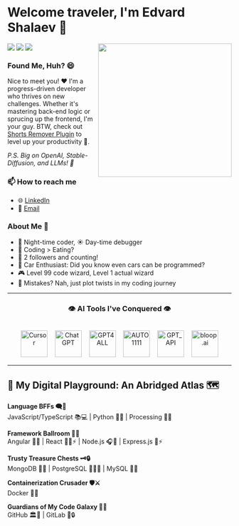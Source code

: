 # Welcome traveler, I'm Edvard Shalaev 👋

<img align="right" src="https://media2.giphy.com/media/wwg1suUiTbCY8H8vIA/200w.gif?cid=6c09b952mmm5zgskvx7ws67um89ns39yt1ietu3sxg6sy8h2&ep=v1_gifs_search&rid=200w.gif&ct=g" height="300px">

<!-- badges from https://github.com/pujux/badge-it#readme -->
<div>
  <img align="top" src="https://badges.pufler.dev/visits/bukomp/badge-it">
  <img  align="top" src="https://badges.pufler.dev/years/bukomp">
  <img  align="top" src="https://badges.pufler.dev/commits/yearly/bukomp">
</div>

### Found Me, Huh? 😄
Nice to meet you! ❤️ I'm a progress-driven developer who thrives on new challenges. Whether it's mastering back-end logic or sprucing up the frontend, I'm your guy. BTW, check out [Shorts Remover Plugin](https://github.com/bukomp/remove-shorts-plugin) to level up your productivity 🚀.

_P.S. Big on OpenAI, Stable-Diffusion, and LLMs! 🌌_
### 📫 How to reach me
- 🌐 [LinkedIn](https://www.linkedin.com/in/edvardshalaev/)
- 📧 [Email](mailto:edvard@shalaev.com)
### About Me 🌱
- 🌙 Night-time coder, ☀️ Day-time debugger
- 🍔 Coding > Eating?
- 🌟 2 followers and counting!
- 🚗 Car Enthusiast: Did you know even cars can be programmed?
- 🎮 Level 99 code wizard, Level 1 actual wizard
- 🔄 Mistakes? Nah, just plot twists in my coding journey

---
<h3 align="center">👁️ AI Tools I've Conquered 👁️</h3>
<br>

<div align="center">
<a href="https://www.cursor.sh" title="Cursor"><img src="https://www.cursor.sh/favicon.ico" alt="Cursor" width="60" height="60"/></a>ㅤ<!--invisible text on the left-->
<a href="https://www.openai.com/chatgpt/" title="ChatGPT"><img src="https://www.openai.com/favicon.ico" alt="ChatGPT" width="60" height="60"/></a>ㅤ<!--invisible text on the left-->
<a href="https://gpt4all.io/index.html" title="GPT4ALL"><img src="https://gpt4all.io/gpt4all-128.png" alt="GPT4ALL" width="60" height="60"/></a>ㅤ<!--invisible text on the left-->
<a href="https://github.com/AUTOMATIC1111/stable-diffusion-webui" title="AUTO1111"><img src="https://avatars.githubusercontent.com/u/20920490?v=4" alt="AUTO1111" width="60" height="60"/></a>ㅤ<!--invisible text on the left-->
<a href="https://platform.openai.com/docs/api-reference" title="GPT_API"><img src="https://openaiapi-site.azureedge.net/public-assets/d/4c56d72f06/favicon.png" alt="GPT_API" width="60" height="60"/></a>ㅤ<!--invisible text on the left-->
<a href="https://www.bloop.ai" title="bloop.ai"><img src="https://www.bloop.ai/favicon.ico" alt="bloop.ai" width="60" height="60"/></a>
</div>

---
## 🎉 My Digital Playground: An Abridged Atlas 🗺️

**Language BFFs 🗨️🤙**  
JavaScript/TypeScript 📚💻  |  Python 🐍🔪  |  Processing 🎨🌀

**Framework Ballroom 💃🕺**  
Angular 👑🎶  |  React 🤸‍♂️⚡  |  Node.js 🎧🎵  |  Express.js 💃⚡

**Trusty Treasure Chests 🗝️🔒**  
MongoDB 📔🔗  |  PostgreSQL 🧙‍♂️🌌  |  MySQL 🌳💾

**Containerization Crusader 🛡️⚔️**  
Docker 🚢⚓

**Guardians of My Code Galaxy 🌌🔭**  
GitHub 🏛️🎉  |  GitLab 🏰🔒
